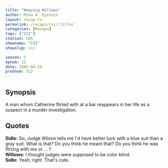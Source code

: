 ```yaml
---
title: "Weeping Willows"
author: Mika A. Epstein
layout: recap-tv
permalink: /recaps/csi/:title/
categories: [Recaps]
tags: ["CSI"]
station: CBS
showname: "CSI"
showslug: csi

season: 5  
epnum: 22 
date: 2005-04-28
prodnum: 522 
---
```


## Synopsis

A man whom Catherine flirted with at a bar reappears in her life as a suspect in a murder investigation.

## Quotes

**Sidle:** So, Judge Wilson tells me I'd have better luck with a blue suit than a gray suit. What is that? Do you think he meant that? Do you think he was flirting with me or ... ?  
**Willows:** I thought judges were supposed to be color blind.  
**Sidle:** Yeah, right. That's cute.